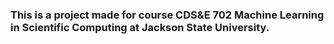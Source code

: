 ### This is a project made for course CDS&E 702 Machine Learning in Scientific Computing at Jackson State University. 
